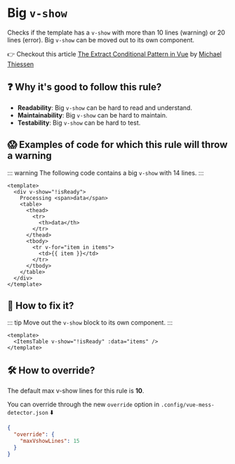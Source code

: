 # Big `v-show`

Checks if the template has a `v-show` with more than 10 lines (warning) or 20 lines (error).
Big `v-show` can be moved out to its own component.

👉 Checkout this article [The Extract Conditional Pattern in Vue](https://michaelnthiessen.com/extract-conditional-pattern) by [Michael Thiessen](https://michaelnthiessen.com/)

## ❓ Why it's good to follow this rule?

- **Readability**: Big `v-show` can be hard to read and understand.
- **Maintainability**: Big `v-show` can be hard to maintain.
- **Testability**: Big `v-show` can be hard to test.

## 😱 Examples of code for which this rule will throw a warning

::: warning
The following code contains a big `v-show` with 14 lines.
:::

```vue
<template>
  <div v-show="!isReady">
    Processing <span>data</span>
    <table>
      <thead>
        <tr>
          <th>data</th>
        </tr>
      </thead>
      <tbody>
        <tr v-for="item in items">
          <td>{{ item }}</td>
        </tr>
      </tbody>
    </table>
  </div>
</template>
```

## 🤩 How to fix it?

::: tip
Move out the `v-show` block to its own component.
:::

```vue
<template>
  <ItemsTable v-show="!isReady" :data="items" />
</template>
```

## 🛠 How to override?

The default max v-show lines for this rule is **10**.

You can override through the new `override` option in `.config/vue-mess-detector.json` ⬇️

```json
{
  "override": {
    "maxVshowLines": 15
  }
}
